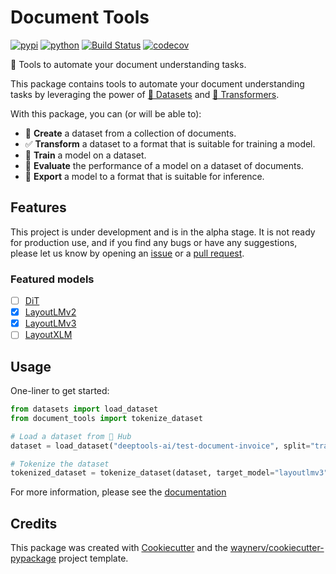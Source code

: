 # Document Tools


[![pypi](https://img.shields.io/pypi/v/document-tools.svg)](https://pypi.org/project/document-tools/)
[![python](https://img.shields.io/pypi/pyversions/document-tools.svg)](https://pypi.org/project/document-tools/)
[![Build Status](https://github.com/deeptools-ai/document-tools/actions/workflows/dev.yml/badge.svg)](https://github.com/deeptools-ai/document-tools/actions/workflows/dev.yml)
[![codecov](https://codecov.io/gh/deeptools-ai/document-tools/branch/main/graphs/badge.svg)](https://codecov.io/github/deeptools-ai/document-tools)



🔧 Tools to automate your document understanding tasks.

This package contains tools to automate your document understanding tasks by leveraging the power of
[🤗 Datasets](https://github.com/huggingface/datasets) and [🤗 Transformers](https://github.com/huggingface/transformers).

With this package, you can (or will be able to):

- 🚧 **Create** a dataset from a collection of documents.
- ✅ **Transform** a dataset to a format that is suitable for training a model.
- 🚧 **Train** a model on a dataset.
- 🚧 **Evaluate** the performance of a model on a dataset of documents.
- 🚧 **Export** a model to a format that is suitable for inference.


## Features

This project is under development and is in the alpha stage. It is not ready for production use, and if you find any
bugs or have any suggestions, please let us know by opening an [issue](https://github.com/deeptools-ai/document-tools/issues)
or a [pull request](https://github.com/deeptools-ai/document-tools/pulls).

### Featured models

- [ ] [DiT](https://huggingface.co/docs/transformers/model_doc/dit)
- [x] [LayoutLMv2](https://huggingface.co/docs/transformers/model_doc/layoutlmv2)
- [x] [LayoutLMv3](https://huggingface.co/docs/transformers/model_doc/layoutlmv3)
- [ ] [LayoutXLM](https://huggingface.co/docs/transformers/model_doc/layoutxlm)

## Usage

One-liner to get started:

```python
from datasets import load_dataset
from document_tools import tokenize_dataset

# Load a dataset from 🤗 Hub
dataset = load_dataset("deeptools-ai/test-document-invoice", split="train")

# Tokenize the dataset
tokenized_dataset = tokenize_dataset(dataset, target_model="layoutlmv3")
```

For more information, please see the [documentation](https://deeptools-ai.github.io/document-tools/)

## Credits

This package was created with [Cookiecutter](https://github.com/audreyr/cookiecutter) and the [waynerv/cookiecutter-pypackage](https://github.com/waynerv/cookiecutter-pypackage) project template.

